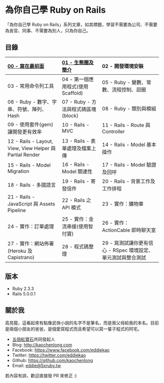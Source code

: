 # 為你自己學 Ruby on Rails

「為你自己學 Ruby on Rails」系列文章，如其標題，學習不需要為公司、不需要為長官、同事、不需要為別人，只為你自己。

## 目錄

| [00 - 寫在最前面](chapter00-about.md) | [01 - 生態圈及簡介](chapter01-ecosystem-and-introduction.md) | 02 - 開發環境安裝 |
|:---------|:------|:------|
| 03 - 常用命令列工具 | 04 - 第一個應用程式(使用 Scaffold) | 05 - Ruby - 變數、常數、流程控制、迴圈 |
| 06 - Ruby - 數字、字串、符號、陣列、Hash | 07 - Ruby - 方法與程式碼區塊(block) | 08 - Ruby - 類別與模組 |
| 09 - 使用套件(gem)讓開發更有效率 | 10 - Rails - MVC | 11 - Rails - Route 與 Controller |
| 12 - Rails - Layout, View, View Helper 與 Partial Render | 13 - Rails - 表單處理及檔案上傳 | 14 - Rails - Model 基本操作 |
| 15 - Rails - Model Migration | 16 - Rails - Model 關連性 | 17 - Rails - Model 驗證及回呼 |
| 18 - Rails - 多國語言 | 19 - Rails - 寄發信件 | 20 - Rails - 背景工作及工作排程 |
| 21 - Rails - JavaScript 與 Assets Pipeline | 22 - Rails 之 API 模式 | 23 - 實作：購物車 |
| 24 - 實作：訂單處理 | 25 - 實作：金流串接(使用智付寶) | 26 - 實作：ActionCable 即時聊天室 |
| 27 - 實作：網站佈署(Heroku 及 Capistrano) | 28 - 程式碼整理 | 29 - 寫測試讓你更有信心 - RSpec 環境設定、單元測試與整合測試 |

## 版本

- Ruby 2.3.3
- Rails 5.0.0.1

## 關於我

高見龍，這看起來有點像武俠小說的名字不是筆名，而是我父母給我的本名。目前是兩個小朋友的爸爸，是個愛寫程式而且希望可以寫一輩子程式的阿宅。

* [五倍紅寶石](https://5xruby.tw)共同發起人
* Blog: <http://kaochenlong.com>
* Facebook: <https://www.facebook.com/eddiekao>
* Twitter: <https://twitter.com/eddiekao>
* Github: <https://github.com/kaochenlong>
* Email: eddie@5xruby.tw

若內容有誤，歡迎直接發 PR 來修正 :)

